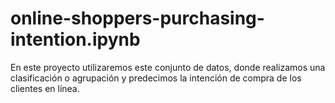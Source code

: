 # online-shoppers-purchasing-intention.ipynb
En este proyecto utilizaremos este conjunto de datos, donde realizamos una clasificación o agrupación y predecimos la intención de compra de los clientes en línea.
